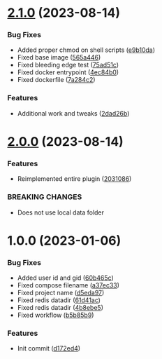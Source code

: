 # [2.1.0](https://github.com/oblakstudio/ddev-redis-7/compare/v2.0.0...v2.1.0) (2023-08-14)


### Bug Fixes

* Added proper chmod on shell scripts ([e9b10da](https://github.com/oblakstudio/ddev-redis-7/commit/e9b10dadaf8ff7fa6d0fd44c485e076ef4889ec2))
* Fixed base image ([565a446](https://github.com/oblakstudio/ddev-redis-7/commit/565a4464ea11517e850e565ef11146450f32f1c8))
* Fixed bleeding edge test ([75ad51c](https://github.com/oblakstudio/ddev-redis-7/commit/75ad51c3715e46efab1a2f9bf82a2711f73930e3))
* Fixed docker entrypoint ([4ec84b0](https://github.com/oblakstudio/ddev-redis-7/commit/4ec84b08e18e3448e2b0a61d278e8b9c4848f957))
* Fixed dockerfile ([7a284c2](https://github.com/oblakstudio/ddev-redis-7/commit/7a284c25454da569d3354aef9a2ff6874d0fe203))


### Features

* Additional work and tweaks ([2dad26b](https://github.com/oblakstudio/ddev-redis-7/commit/2dad26b083bc75c3a96c399f6c605d49021abc6b))

# [2.0.0](https://github.com/oblakstudio/ddev-redis-7/compare/v1.0.0...v2.0.0) (2023-08-14)


### Features

* Reimplemented entire plugin ([2031086](https://github.com/oblakstudio/ddev-redis-7/commit/2031086ba0cb2de5ac5d1613c9b13f6e4838dd7c))


### BREAKING CHANGES

* Does not use local data folder

# 1.0.0 (2023-01-06)


### Bug Fixes

* Added user id and gid ([60b465c](https://github.com/oblakstudio/ddev-redis-7/commit/60b465c345274d56fb7bbe3c952b40f97ab73268))
* Fixed compose filename ([a37ec33](https://github.com/oblakstudio/ddev-redis-7/commit/a37ec3316b22b94c01cdb60be3bd805f0f9f969b))
* Fixed project name ([d5eda97](https://github.com/oblakstudio/ddev-redis-7/commit/d5eda97e5f63673e30a8425866431d204bbc9b9b))
* Fixed redis datadir ([61d41ac](https://github.com/oblakstudio/ddev-redis-7/commit/61d41ac8a7c755aaeb1574537a4cc26bd29e1e31))
* Fixed redis datadir ([4b8ebe5](https://github.com/oblakstudio/ddev-redis-7/commit/4b8ebe5c54040ced9b59a2b2e7ed88d0c069faa3))
* Fixed workflow ([b5b85b9](https://github.com/oblakstudio/ddev-redis-7/commit/b5b85b9a2973c0613600d531cbe74ad4c7258a4a))


### Features

* Init commit ([d172ed4](https://github.com/oblakstudio/ddev-redis-7/commit/d172ed4b17026b3b9d1928fe35b2f2b121d622de))

